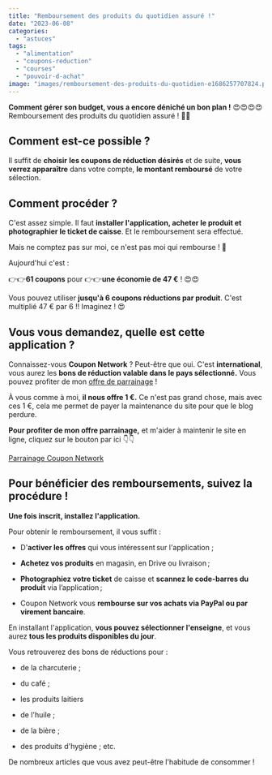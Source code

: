 ```yaml
---
title: "Remboursement des produits du quotidien assuré !"
date: "2023-06-08"
categories: 
  - "astuces"
tags: 
  - "alimentation"
  - "coupons-reduction"
  - "courses"
  - "pouvoir-d-achat"
image: "images/remboursement-des-produits-du-quotidien-e1686257707824.png"
---
```


**Comment gérer son budget, vous a encore déniché un bon plan !** 😍😍😍😍 Remboursement des produits du quotidien assuré ! 🎁🎁

## Comment est-ce possible ?

Il suffit de **choisir** **les coupons de réduction désirés** et de suite, **vous verrez apparaître** dans votre compte, **le montant remboursé** de votre sélection.

## Comment procéder ?

C'est assez simple. Il faut **installer l'application, acheter le produit et photographier le ticket de caisse**. Et le remboursement sera effectué.

Mais ne comptez pas sur moi, ce n'est pas moi qui rembourse ! 🤣

Aujourd'hui c'est :

👉👉**61 coupons** pour 👉👉**une économie de 47 €** ! 😍😍

Vous pouvez utiliser **jusqu'à 6 coupons réductions par produit**. C'est multiplié 47 € par 6 !! Imaginez ! 😍

## Vous vous demandez, quelle est cette application ?

Connaissez-vous **Coupon Network** ? Peut-être que oui. C'est **international**, vous aurez les **bons de réduction valable dans le pays sélectionné.** Vous pouvez profiter de mon [offre de parrainage](https://www.couponnetwork.fr/account/register?referral=K3W8JD) !

À vous comme à moi, **il nous offre 1 €.** Ce n'est pas grand chose, mais avec ces 1 €, cela me permet de payer la maintenance du site pour que le blog perdure.

**Pour profiter de mon offre parrainage,** et m'aider à maintenir le site en ligne, cliquez sur le bouton par ici 👇👇

[Parrainage Coupon Network](https://www.couponnetwork.fr/account/register?referral=K3W8JD)

## Pour bénéficier des remboursements, suivez la procédure !

**Une fois inscrit, installez l'application.**

Pour obtenir le remboursement, il vous suffit :

- D'**activer les offres** qui vous intéressent sur l'application ;

- **Achetez vos produits** en magasin, en Drive ou livraison ;

- **Photographiez votre ticket** de caisse et **scannez le code-barres du produit** via l’application ;

- Coupon Network vous **rembourse sur vos achats via PayPal ou par virement bancaire**.

En installant l'application, **vous pouvez sélectionner l'enseigne**, et vous aurez **tous les produits disponibles du jour**.

Vous retrouverez des bons de réductions pour :

- de la charcuterie ;

- du café ;

- les produits laitiers

- de l'huile ;

- de la bière ;

- des produits d'hygiène ; etc.

De nombreux articles que vous avez peut-être l'habitude de consommer !

